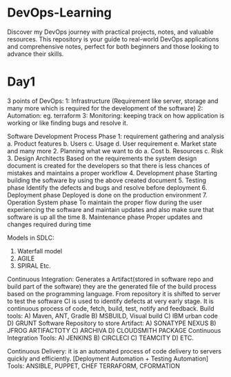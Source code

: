# DevOps-Learning
Discover my DevOps journey with practical projects, notes, and valuable resources. This repository is your guide to real-world DevOps applications and comprehensive notes, perfect for both beginners and those looking to advance their skills.

# Day1
 3 points of DevOps:
1: Infrastructure (Requirement like server, storage and many more which is required for the development of the software)
2: Automation: eg.  terraform 
3: Monitoring: keeping track on how application is working or like finding bugs and resolve it.

Software Development Process Phase
1: requirement gathering and analysis
a.	Product features
b.	Users
c.	Usage
d.	User requirement
e.	Market state and many more
 2. Planning what we want to do
a.	Cost
b.	Resources 
c.	Risk
  3. Design Architects
      Based on the requirements the system design document is created for the developers so that there is less chances of mistakes and maintains a proper workflow
4.  Development phase
     Starting building the software by using the above created document
5. Testing phase
     Identify the defects and bugs and resolve before deployment
6. Deployment phase
     Deployed is done on the production environment
7. Operation System phase
     To maintain the proper flow during the user experiencing the software and maintain updates and also make sure that software is up all the time
8. Maintenance phase
     Proper updates and changes required during time

Models in SDLC:
1.	Waterfall model
2.	AGILE
3.	SPIRAL
Etc.

Continuous Integration: Generates a Artifact(stored in software repo and build part of the software) they are the generated file of the build process based on the programming language.
From repository it is shifted to server to test the software
CI is used to identify defects at very early stage. It is continuous process of code, fetch, build, test, notify and feedback.
Build tools: A) Maven, ANT, Gradle 
                    B) MSBUILD, Visual build
                    C) IBM urban code
                    D) GRUNT
Software Repository to store Artifact:
A)	SONATYPE NEXUS
B)	JFROG ARTIFACTOTY
C)	ARCHIVA
D)	CLOUDSMITH PACKAGE
Continuous Integration Tools:
A)	JENKINS
B)	CIRCLECI
C)	TEAMCITY
D)	ETC.

Continuous Delivery: it is an automated process of code delivery to servers quickly and efficiently.  [Deployment Automation + Testing Automation]
Tools: ANSIBLE, PUPPET, CHEF
          TERRAFORM, CFORMATION

